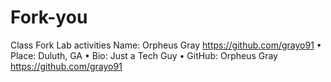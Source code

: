 # Fork-you
Class Fork Lab activities
Name: Orpheus Gray https://github.com/grayo91
•	Place: Duluth, GA
•	Bio: Just a Tech Guy
•	GitHub: Orpheus Gray https://github.com/grayo91
